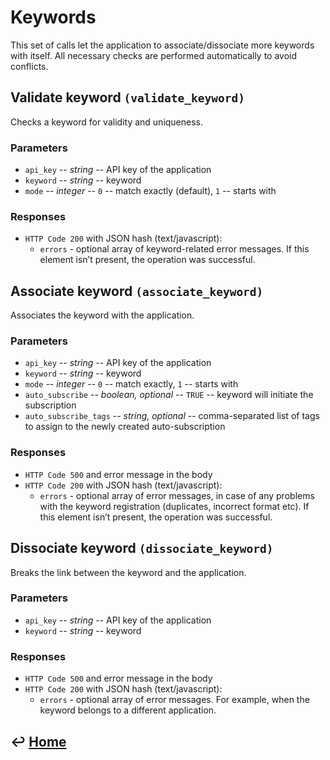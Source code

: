 Keywords
========

This set of calls let the application to associate/dissociate more
keywords with itself. All necessary checks are performed automatically
to avoid conflicts.

Validate keyword `(validate_keyword)`
-------------------------------------

Checks a keyword for validity and uniqueness.

### Parameters

-   `api_key` -- *string* -- API key of the application
-   `keyword` -- *string* -- keyword
-   `mode` -- *integer* -- `0` -- match exactly (default), `1` -- starts with

### Responses

-   `HTTP Code 200` with JSON hash (text/javascript):
    -   `errors` - optional array of keyword-related error messages. If
        this element isn’t present, the operation was successful.

Associate keyword `(associate_keyword)`
---------------------------------------

Associates the keyword with the application.

### Parameters

-   `api_key` -- *string* -- API key of the application
-   `keyword` -- *string* -- keyword
-   `mode` -- *integer* -- `0` -- match exactly, `1` -- starts with
-   `auto_subscribe` -- *boolean, optional* -- `TRUE` -- keyword will initiate
    the subscription
-   `auto_subscribe_tags` -- *string, optional* -- comma-separated list of
    tags to assign to the newly created auto-subscription

### Responses

-   `HTTP Code 500` and error message in the body
-   `HTTP Code 200` with JSON hash (text/javascript):
    -   `errors` - optional array of error messages, in case of any
        problems with the keyword registration (duplicates, incorrect
        format etc). If this element isn’t present, the operation was
        successful.

Dissociate keyword `(dissociate_keyword)`
-----------------------------------------

Breaks the link between the keyword and the application.

### Parameters

-   `api_key` -- *string* -- API key of the application
-   `keyword` -- *string* -- keyword

### Responses

-   `HTTP Code 500` and error message in the body
-   `HTTP Code 200` with JSON hash (text/javascript):
    -   `errors` - optional array of error messages. For example, when the
        keyword belongs to a different application.


&#8617; [Home](https://github.com/RecessMobile/API)
--------------